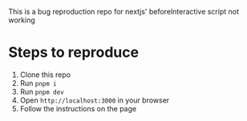 This is a bug reproduction repo for nextjs' beforeInteractive script not working

# Steps to reproduce

1. Clone this repo
2. Run `pnpm i`
3. Run `pnpm dev`
4. Open `http://localhost:3000` in your browser
5. Follow the instructions on the page
